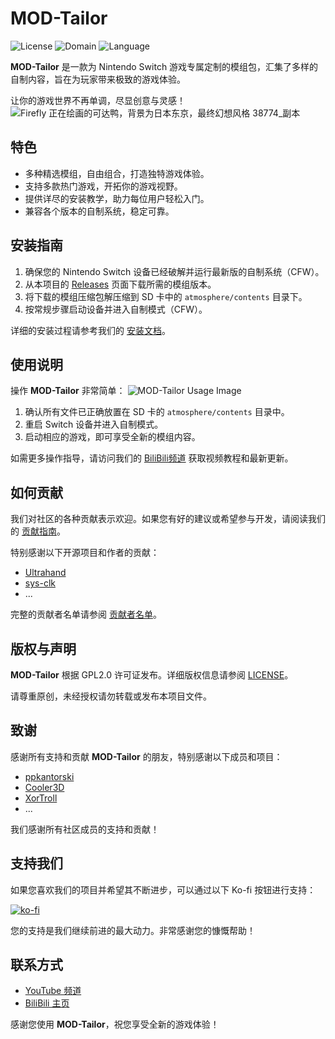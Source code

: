 # MOD-Tailor

![License](https://img.shields.io/badge/license-GPLv2.0-brightgreen.svg)
![Domain](https://img.shields.io/badge/Domain-Switch%20Modding-blue.svg)
![Language](https://img.shields.io/badge/Language-C%20%2F%20C%2B%2B-lightgrey.svg)

**MOD-Tailor** 是一款为 Nintendo Switch 游戏专属定制的模组包，汇集了多样的自制内容，旨在为玩家带来极致的游戏体验。

让你的游戏世界不再单调，尽显创意与灵感！
![Firefly 正在绘画的可达鸭，背景为日本东京，最终幻想风格 38774_副本](https://github.com/user-attachments/assets/2618056f-e92e-4f42-915a-c9c38de64c73)



## 特色

- 多种精选模组，自由组合，打造独特游戏体验。
- 支持多款热门游戏，开拓你的游戏视野。
- 提供详尽的安装教学，助力每位用户轻松入门。
- 兼容各个版本的自制系统，稳定可靠。

## 安装指南

1. 确保您的 Nintendo Switch 设备已经破解并运行最新版的自制系统（CFW）。
2. 从本项目的 [Releases](https://github.com/sskyNS/MOD-Tailor/releases) 页面下载所需的模组版本。
3. 将下载的模组压缩包解压缩到 SD 卡中的 `atmosphere/contents` 目录下。
4. 按常规步骤启动设备并进入自制模式（CFW）。

详细的安装过程请参考我们的 [安装文档](INSTALL.md)。

## 使用说明

操作 **MOD-Tailor** 非常简单：
![MOD-Tailor Usage Image](https://github.com/sskyNS/MOD-Tailor/assets/121209531/your-image-link)

1. 确认所有文件已正确放置在 SD 卡的 `atmosphere/contents` 目录中。
2. 重启 Switch 设备并进入自制模式。
3. 启动相应的游戏，即可享受全新的模组内容。

如需更多操作指导，请访问我们的 [BiliBili频道](https://space.bilibili.com/679023184) 获取视频教程和最新更新。

## 如何贡献

我们对社区的各种贡献表示欢迎。如果您有好的建议或希望参与开发，请阅读我们的 [贡献指南](CONTRIBUTING.md)。

特别感谢以下开源项目和作者的贡献：

- [Ultrahand](https://github.com/ppkantorski/Ultrahand-Overlay)
- [sys-clk](https://github.com/retronx-team/sys-clk)
- ...

完整的贡献者名单请参阅 [贡献者名单](CONTRIBUTORS.md)。

## 版权与声明

**MOD-Tailor** 根据 GPL2.0 许可证发布。详细版权信息请参阅 [LICENSE](LICENSE)。

请尊重原创，未经授权请勿转载或发布本项目文件。

## 致谢

感谢所有支持和贡献 **MOD-Tailor** 的朋友，特别感谢以下成员和项目：

- [ppkantorski](https://github.com/ppkantorski)
- [Cooler3D](https://github.com/rashevskyv/4IFIR)
- [XorTroll](https://github.com/XorTroll)
- ...

我们感谢所有社区成员的支持和贡献！

## 支持我们

如果您喜欢我们的项目并希望其不断进步，可以通过以下 Ko-fi 按钮进行支持：

[![ko-fi](https://ko-fi.com/img/githubbutton_sm.svg)](https://ko-fi.com/YourKoFiPage)

您的支持是我们继续前进的最大动力。非常感谢您的慷慨帮助！

## 联系方式

- [YouTube 频道](https://youtube.com/@ssky-?si=lPttBaHAnWjSMgsB)
- [BiliBili 主页](https://space.bilibili.com/679023184)

感谢您使用 **MOD-Tailor**，祝您享受全新的游戏体验！
